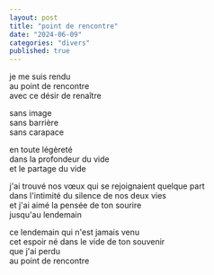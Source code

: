 ```yaml
---
layout: post
title: "point de rencontre"
date: "2024-06-09"
categories: "divers"
published: true
---
```


je me suis rendu  
au point de rencontre  
avec ce désir de renaître  

sans image  
sans barrière  
sans carapace  

en toute légèreté  
dans la profondeur du vide    
et le partage du vide  

j'ai trouvé nos vœux qui se rejoignaient quelque part  
dans l'intimité du silence de nos deux vies  
et j'ai aimé la pensée de ton sourire  
jusqu'au lendemain  

ce lendemain qui n'est jamais venu  
cet espoir né dans le vide de ton souvenir  
que j'ai perdu  
au point de rencontre  
